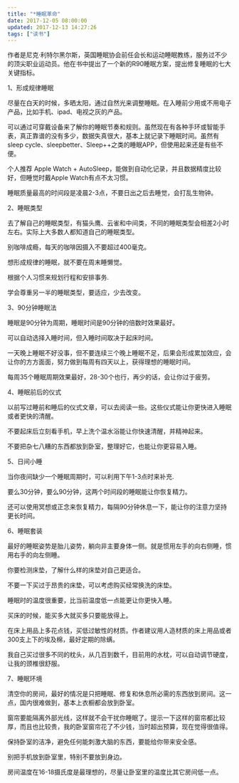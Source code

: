 ```yaml
---
title: "*睡眠革命"
date: 2017-12-05 08:00:00
updated: 2017-12-13 14:27:26
tags: ["读书"]
---
```

作者是尼克·利特尔黑尔斯，英国睡眠协会前任会长和运动睡眠教练，服务过不少的顶尖职业运动员。他在书中提出了一个新的R90睡眠方案，提出修复睡眠的七大关键指标。

  

1、形成规律睡眠

  

尽量在白天的时候，多晒太阳，通过自然光来调整睡眠。在入睡前少用或不用电子产品，比如手机、ipad、电视之灰的产品。

  

可以通过可穿戴设备来了解你的睡眠节奏和规则。虽然现在有各种手环或智能手表，真正靠谱的没有多少，数据失真很大，基本上就记录下睡眠时间。虽然有sleep
cycle、sleepbetter、Sleep++之类的睡眠APP，但使用起来还是有些不便。

  

个人推荐 Apple Watch + AutoSleep，能做到自动化记录，并且数据精度比较好，但睡觉时戴Apple Watch有点不太习惯。

  

睡眠质量最高的时间段是凌晨2-3点，不要日出之后去睡觉，会打乱生物钟。

  

2、睡眠类型

  

去了解自己的睡眠类型，有猫头鹰、云雀和中间类，不同的睡眠类型会相差2小时左右。实际上大多数人都知道自己的睡眠类型。

  

别咖啡成瘾，每天的咖啡因摄入不要超过400毫克。

  

想形成规律的睡眠，就不要在周末睡懒觉。

  

根据个人习惯来规划行程和安排事务.

  

学会尊重另一半的睡眠类型，要适应，少去改变。

  

3、90分钟睡眠法

  

睡眠是90分钟为周期，睡眠时间是90分钟的倍数时效果最好。

  

可以自动选择入睡时间，但入睡时间取决于起床时间。

  

一天晚上睡眠不好没事，但不要连续三个晚上睡眠不足，后果会形成累加效应，会让你的方方面面，努力做到每周有四天以上，获得理想的睡眠时间。

  

每周35个睡眠周期效果最好，28-30个也行，再少的话，会让你过于疲劳。

  

4、睡眠前后的仪式

  

以前写过睡前和睡后的仪式文章，可以去阅读一些。这些仪式能让你更快进入睡眠或者更快的清醒。

  

不要起床后立刻看手机，早上洗个温水浴能让你快速清醒，并精神起来。

  

不要把杂七八糟的东西都放到卧室，整理好它，也能让你更容易入睡。

  

5、日间小睡

  

当你夜间缺少一个睡眠周期时，可以利用下午1-3点时来补充.

  

要么30分钟，要么90分钟，这两个时间段的睡眠能让你恢复精力。

  

还可以使用冥想或正念来恢复精力，每隔90分钟休息一下，能让你的注意力坚持更长时间。

  

6、睡眠套装

  

最好的睡眠姿势是胎儿姿势，躺向非主要身体一侧。就是惯用左手的向右侧睡，惯用右手的向左侧睡。

  

你要检测床垫，了解什么样的床垫对自己更适合。

  

不要一下买过于昂贵的床垫，可以考虑购买经常换洗的床垫。

  

睡眠时的温度很重要，比当前温度低一点能更让你更快入睡。

  

买床的时候，能买多大就买多只要能放得上。

  

在床上用品上多花点钱，买低过敏性的材质。作者建议用人造材质的床上用品或者300支上下的埃及棉，最好定期的除螨。

  

我自己买过很多不同的枕头，从几百到数千，目前用的水枕，可以自动调节硬度，让我的颈椎很舒服。

  

7、睡眠环境

  

清空你的房间，最好的情况是只把睡眠、修复和休息所必需的东西放到房间。这一点，国内很难做到，基本上衣橱都会放到卧室。

  

窗帘要能隔离外部光线，这样就不会干扰你睡眠了。提示一下这样的窗帘都比较厚，而且也比较贵，我的卧室窗帘花了不少钱，当时超出预算，现在觉得很值得。

  

保持卧室的洁净，避免任何能刺激大脑的东西，要能给你带来安全感。

  

别把手机放到卧室里，特别不要放到身边。

  

房间温度在16-18摄氏度是最理想的，尽量让卧室里的温度比其它房间低一点。

  

